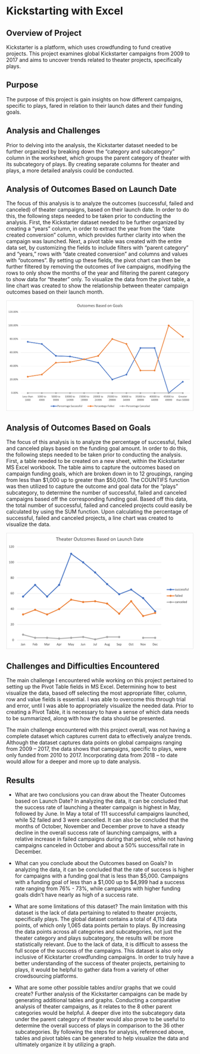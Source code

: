 # Kickstarting with Excel
## Overview of Project
Kickstarter is a platform, which uses crowdfunding to fund creative projects. This project examines global Kickstarter campaigns from 2009 to 2017 and aims to uncover trends related to theater projects, specifically plays.

## Purpose
The purpose of this project is gain insights on how different campaigns, specific to plays, fared in relation to their launch dates and their funding goals.

## Analysis and Challenges
Prior to delving into the analysis, the Kickstarter dataset needed to be further organized by breaking down the “category and subcategory” column in the worksheet, which groups the parent category of theater with its subcategory of plays. By creating separate columns for theater and plays, a more detailed analysis could be conducted.


## Analysis of Outcomes Based on Launch Date
The focus of this analysis is to analyze the outcomes (successful, failed and canceled) of theater campaigns, based on their launch date. In order to do this, the following steps needed to be taken prior to conducting the analysis. First, the Kickstarter dataset needed to be further organized by creating a “years” column, in order to extract the year from the “date created conversion” column, which provides further clarity into when the campaign was launched. Next, a pivot table was created with the entire data set, by customizing the fields to include filters with “parent category” and “years,” rows with “date created conversion” and columns and values with “outcomes”. By setting up these fields, the pivot chart can then be further filtered by removing the outcomes of live campaigns, modifying the rows to only show the months of the year and filtering the parent category to show data for “theater” only. To visualize the data from the pivot table, a line chart was created to show the relationship between theater campaign outcomes based on their launch month.

![](Resources/Outcomes_vs_Goals.png)

## Analysis of Outcomes Based on Goals
The focus of this analysis is to analyze the percentage of successful, failed and canceled plays based on the funding goal amount. In order to do this, the following steps needed to be taken prior to conducting the analysis. First, a table needed to be created on a new sheet, within the Kickstarter MS Excel workbook. The table aims to capture the outcomes based on campaign funding goals, which are broken down in to 12 groupings, ranging from less than $1,000 up to greater than $50,000. The COUNTIFS function was then utilized to capture the outcome and goal data for the “plays” subcategory, to determine the number of successful, failed and canceled campaigns based off the corresponding funding goal. Based off this data, the total number of successful, failed and canceled projects could easily be calculated by using the SUM function. Upon calculating the percentage of successful, failed and canceled projects, a line chart was created to visualize the data.

![](Resources/Theater_Outcomes_vs_Launcg.png)

## Challenges and Difficulties Encountered
The main challenge I encountered while working on this project pertained to setting up the Pivot Table fields in MS Excel. Determining how to best visualize the data, based off selecting the most appropriate filter, column, row and value fields is essential. I was able to overcome this through trial and error, until I was able to appropriately visualize the needed data. Prior to creating a Pivot Table, it is necessary to have a sense of which data needs to be summarized, along with how the data should be presented.

The main challenge encountered with this project overall, was not having a complete dataset which captures current data to effectively analyze trends. Although the dataset captures data points on global campaigns ranging from 2009 – 2017, the data shows that campaigns, specific to plays, were only funded from 2010 to 2017. Incorporating data from 2018 – to date would allow for a deeper and more up to date analysis.

## Results
* What are two conclusions you can draw about the Theater Outcomes based on Launch Date? In analyzing the data, it can be concluded that the success rate of launching a theater campaign is highest in May, followed by June. In May a total of 111 successful campaigns launched, while 52 failed and 3 were cancelled. It can also be concluded that the months of October, November and December prove to have a steady decline in the overall success rate of launching campaigns, with a relative increase in failed campaigns during that period, while not having campaigns canceled in October and about a 50% success/fail rate in December.

* What can you conclude about the Outcomes based on Goals? In analyzing the data, it can be concluded that the rate of success is higher for campaigns with a funding goal that is less than $5,000. Campaigns with a funding goal of less than a $1,000 up to $4,999 had a success rate ranging from 76% - 73%, while campaigns with higher funding goals didn’t have nearly as high of a success rate.

* What are some limitations of this dataset? The main limitation with this dataset is the lack of data pertaining to related to theater projects, specifically plays. The global dataset contains a total of 4,113 data points, of which only 1,065 data points pertain to plays. By increasing the data points across all categories and subcategories, not just the theater category and plays subcategory, the results will be more statistically relevant. Due to the lack of data, it is difficult to assess the full scope of the success of the campaigns. This dataset is also only inclusive of Kickstarter crowdfunding campaigns. In order to truly have a better understanding of the success of theater projects, pertaining to plays, it would be helpful to gather data from a variety of other crowdsourcing platforms.

* What are some other possible tables and/or graphs that we could create? Further analysis of the Kickstarter campaigns can be made by generating additional tables and graphs. Conducting a comparative analysis of theater campaigns, as it relates to the 8 other parent categories would be helpful. A deeper dive into the subcategory data under the parent category of theater would also prove to be useful to determine the overall success of plays in comparison to the 36 other subcategories. By following the steps for analysis, referenced above, tables and pivot tables can be generated to help visualize the data and ultimately organize it by utilizing a graph.
